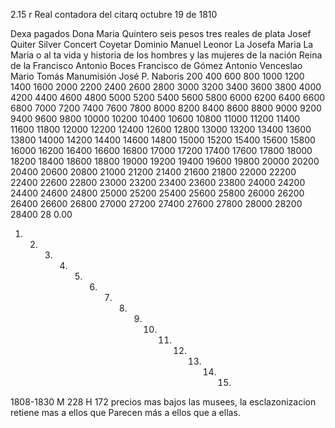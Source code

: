 2.15 r Real contadora del citarq octubre 19 de 1810

Dexa pagados Dona Maria Quintero seis pesos tres reales de plata
Josef Quiter Silver Concert Coyetar Dominio Manuel Leonor La Josefa Maria La Maria o al ta vida y historia de los hombres y las mujeres de la nación Reina de la
Francisco Antonio Boces Francisco de Gómez Antonio Venceslao Mario Tomás
Manumisión
José P.
Naboris 200 400 600 800 1000 1200 1400 1600 2000 2200 2400 2600 2800 3000 3200 3400 3600 3800 4000 4200 4400 4600 4800 5000 5200 5400 5600 5800 6000 6200 6400 6600 6800 7000 7200 7400 7600 7800 8000 8200 8400 8600 8800 9000 9200 9400 9600 9800 10000 10200 10400 10600 10800 11000 11200 11400 11600 11800 12000 12200 12400 12600 12800 13000 13200 13400 13600 13800 14000 14200 14400 14600 14800 15000 15200 15400 15600 15800 16000 16200 16400 16600 16800 17000 17200 17400 17600 17800 18000 18200 18400 18600 18800 19000 19200 19400 19600 19800 20000 20200 20400 20600 20800 21000 21200 21400 21600 21800 22000 22200 22400 22600 22800 23000 23200 23400 23600 23800 24000 24200 24400 24600 24800 25000 25200 25400 25600 25800 26000 26200 26400 26600 26800 27000 27200 27400 27600 27800 28000 28200 28400 28
0.00
1. 2. 3. 4. 5. 6. 7. 8. 9. 10. 11. 12. 13. 14. 15.
1808-1830 M 228 H 172
precios mas bajos
las musees, la esclazonizacion
retiene mas a ellos que
Parecen más a ellos que a ellas.